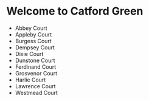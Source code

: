 # Welcome to Catford Green

* Abbey Court
* Appleby Court
* Burgess Court
* Dempsey Court
* Dixie Court
* Dunstone Court
* Ferdinand Court
* Grosvenor Court
* Harlie Court
* Lawrence Court
* Westmead Court
